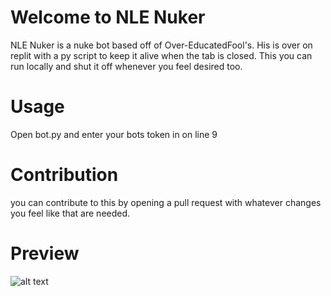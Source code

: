 # Welcome to NLE Nuker
NLE Nuker is a nuke bot based off of Over-EducatedFool's. His is over on replit with a py script to keep it alive when the tab is closed. This you can run locally and shut it off whenever you feel desired too.
# Usage
Open bot.py and enter your bots token in on line 9
# Contribution
you can contribute to this by opening a pull request with whatever changes you feel like that are needed.
# Preview
![alt text](https://cdn.upload.systems/uploads/I7UaPn4y.png)
